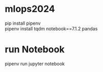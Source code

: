 # mlops2024

pip install pipenv  
pipenv install tqdm notebook==7.1.2 pandas

# run Notebook 
pipenv run jupyter notebook